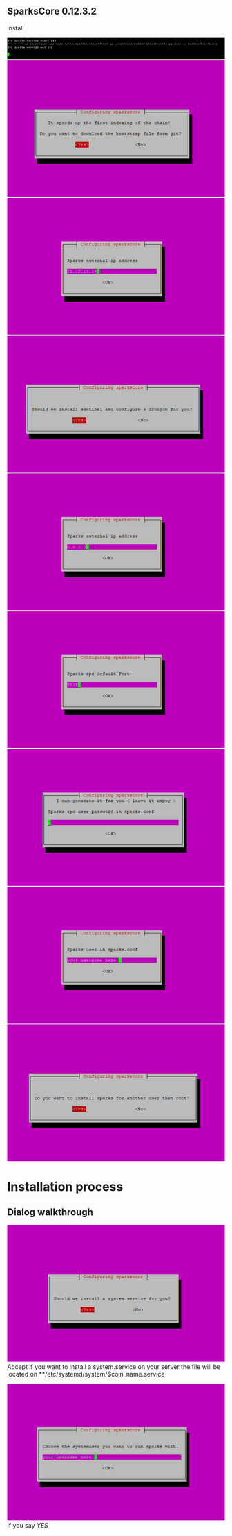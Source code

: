 ## SparksCore 0.12.3.2

install


![Schema](img/crontab.png)
![Schema](img/dialog_boostrap.png)
![Schema](img/dialog_extip.png)
![Schema](img/dialog_sentinel.png)
![Schema](img/dialog_sparksconf_ip.png)
![Schema](img/dialog_sparksconf_port.png)
![Schema](img/dialog_sparksconf_rpcpwd.png)
![Schema](img/dialog_sparksconf_username.png)
![Schema](img/dialog_user_question.png)


# Installation process





## Dialog walkthrough


![Schema](img/dialog_system_service.png)
Accept if you want to install a system.service on your server the file
will be located on **/etc/systemd/system/$coin_name.service


![Schema](img/dialog_username.png)
If you say *YES*
